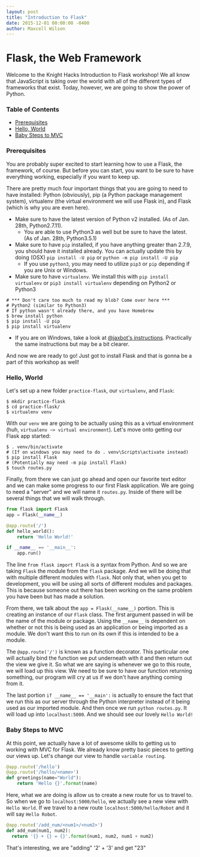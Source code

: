 ```yaml
---
layout: post
title: "Introduction to Flask"
date: 2015-12-01 00:00:00 -0400
author: Maxcell Wilson
---
```


# Flask, the Web Framework

Welcome to the Knight Hacks Introduction to Flask workshop! We all know that
JavaScript is taking over the world with all of the different types of frameworks
that exist. Today, however, we are going to show the power of Python.

### Table of Contents
- [Prerequisites](#prerequisites)
- [Hello, World](#hello-world)
- [Baby Steps to MVC](#baby-steps-to-mvc)

### Prerequisites
You are probably super excited to start learning how
to use a Flask, the framework, of course. But before
you can start, you want to be sure to have everything working,
especially if you want to keep up.

There are pretty much four important things that you are going to
need to have installed: Python (obviously), pip (a Python package
management system), virtualenv (the virtual environment we will use Flask in),
and Flask (which is why you are even here).

- Make sure to have the latest version of Python v2 installed. (As of Jan. 28th, Python2.7.11).
  - You are able to use Python3 as well but be sure to have the latest. (As of Jan. 28th, Python3.5.1)
- Make sure to have `pip` installed, if you have anything greater than 2.7.9, you should have it installed already.
  You can actually update this by doing  (OSX) `pip install -U pip` or `python -m pip install -U pip`
  - If you use `python3`, you may need to utilize `pip3` or `pip` depending if you are Unix or Windows.
- Make sure to have `virtualenv`. We install this with `pip install virtualenv` or `pip3 install virtualenv`
  depending on Python2 or Python3

```
# *** Don't care too much to read my blob? Come over here ***
# Python2 (similar to Python3)
# If python wasn't already there, and you have Homebrew
$ brew install python
$ pip install -U pip
$ pip install virtualenv
```
- If you are on Windows, take a look at [@jaxbot's instructions](https://gist.github.com/jaxbot/47ec564e2712e3c75d42).
Practically the same instructions but may be a bit clearer.

And now we are ready to go! Just got to install Flask and that is gonna be a part
of this workshop as well!


### Hello, World
Let's set up a new folder `practice-flask`, our `virtualenv`, and `Flask`:
```
$ mkdir practice-flask
$ cd practice-flask/
$ virtualenv venv
```
With our `venv` we are going to be actually using this as a virtual environment
(huh, `virtualenv ~> virtual environment`). Let's move onto getting our Flask app started:
```
$ . venv/bin/activate
# (If on windows you may need to do . venv\Scripts\activate instead)
$ pip install Flask
# (Potentially may need -m pip install Flask)
$ touch routes.py
```
Finally, from there we can just go ahead and open our favorite text editor
and we can make some progress to our first Flask application. We are going to
need a "server" and we will name it `routes.py`. Inside of there will be several
things that we will walk through.
```python
from flask import Flask
app = Flask(__name__)

@app.route('/')
def hello_world():
    return 'Hello World!'

if __name__ == '__main__':
    app.run()
```

The line `from flask import Flask` is a syntax from Python. And so we are taking
`Flask` the module from the `flask` package. And we will be doing that with multiple
different modules with `flask`. Not only that, when you get to development, you will
be using all sorts of different modules and packages. This is because someone out
there has been working on the same problem you have been but has made a solution.

From there, we talk about the `app = Flask(__name__)` portion. This is creating an
instance of our `Flask` class. The first argument passed in will be the name of the
module or package. Using the `__name__` is dependent on whether or not this is being
used as an application or being imported as a module. We don't want this to run on
its own if this is intended to be a module.

The `@app.route('/')` is known as a function decorator. This particular one will actually
bind the function we put underneath with it and then return out the view we give
it. So what we are saying is whenever we go to this route, we will load up this view.
We need to be sure to have our function returning something, our program will cry
at us if we don't have anything coming from it.

The last portion `if __name__ == '__main':` is actually to ensure the fact that
we run this as our server through the Python interpreter instead of it being used
as our imported module. And then once we run `python routes.py`. It will load up
into `localhost:5000`. And we should see our lovely `Hello World!`

### Baby Steps to MVC
At this point, we actually have a lot of awesome skills to getting us to working
with MVC for Flask. We already know pretty basic pieces to getting our views up.
Let's change our view to handle `variable routing`.

```python
@app.route('/hello')
@app.route('/hello/<name>')
def greetings(name="World"):
    return 'Hello {}'.format(name)
```
Here, what we are doing is allow us to create a new route for us to travel to.
So when we go to `localhost:5000/hello`, we actually see a new view with `Hello World`.
If we travel to a new route `localhost:5000/hello/Robot` and it will say `Hello Robot`.
```python
@app.route('/add_num/<num1>/<num2>')
def add_num(num1, num2):
  return '{} + {} = {}'.format(num1, num2, num1 + num2)
```
That's interesting, we are "adding" '2' + '3' and get "23"
